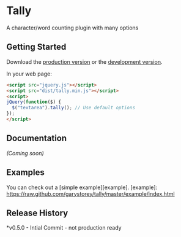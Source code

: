 # Tally

A character/word counting plugin with many options

## Getting Started
Download the [production version][min] or the [development version][max].

[min]: https://raw.github.com/garystorey/tally/master/dist/tally.min.js
[max]: https://raw.github.com/garystorey/tally/master/dist/tally.js

In your web page:

```html
<script src="jquery.js"></script>
<script src="dist/tally.min.js"></script>
<script>
jQuery(function($) {
  $("textarea").tally(); // Use default options
});
</script>
```

## Documentation
_(Coming soon)_

## Examples
You can check out a [simple example][example].
[example]: https://raw.github.com/garystorey/tally/master/example/index.html

## Release History
*v0.5.0 - Intial Commit - not production ready
